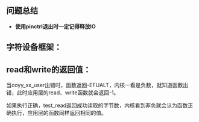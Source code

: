 ## 问题总结

- **使用pinctrl退出时一定记得释放IO**

## 字符设备框架：

## read和write的返回值：

当coyy_xx_user出错时，函数返回-EFUALT，内核一看是负数，就知道函数出错，此时应用层的read、write函数就会返回-1。

如果执行正确，test_read返回成功读取的字节数，内核看到非负就会认为函数正确执行，应用层的函数同样返回相同的值。